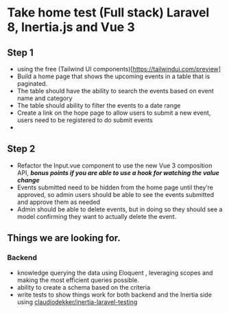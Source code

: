 # Take home test (Full stack) Laravel 8, Inertia.js and Vue 3


## Step 1
- using the free (Tailwind UI components)[https://tailwindui.com/preview]
- Build a home page that shows the upcoming events in a table that is paginated.
- The table should have the ability to search the events based on event name and category
- The table should ability to filter the events to a date range
- Create a link on the hope page to allow users to submit a new event, users need to be registered to do submit events
-
## Step 2
- Refactor the Input.vue component to use the new Vue 3 composition API, ***bonus points if you are able to use a hook for watching the value change***
- Events submitted need to be hidden from the home page until they’re approved, so admin users should be able to see the events submitted and approve them as needed
- Admin should be able to delete events, but in doing so they should see a model confirming they want to actually delete the event.

## Things we are looking for.

### Backend
- knowledge querying the data using Eloquent , leveraging scopes and making the most efficient queries possible.
- ability to create a schema based on the criteria
- write tests to show things work for both backend and the Inertia side using [claudiodekker/inertia-laravel-testing](https://github.com/claudiodekker/inertia-laravel-testing)

